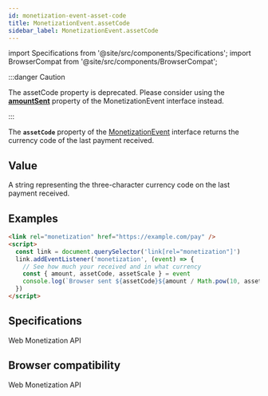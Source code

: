 ```yaml
---
id: monetization-event-asset-code
title: MonetizationEvent.assetCode
sidebar_label: MonetizationEvent.assetCode
---
```


import Specifications from '@site/src/components/Specifications';
import BrowserCompat from '@site/src/components/BrowserCompat';

:::danger Caution

The assetCode property is deprecated. Please consider using the [**amountSent**](monetization-event-amountSent.md) property of the MonetizationEvent interface instead.

:::

The **`assetCode`** property of the [MonetizationEvent](monetization-event.md) interface returns the currency code of the last payment received.

## Value

A string representing the three-character currency code on the last payment received.

## Examples

```html
<link rel="monetization" href="https://example.com/pay" />
<script>
  const link = document.querySelector('link[rel="monetization"]')
  link.addEventListener('monetization', (event) => {
    // See how much your received and in what currency
    const { amount, assetCode, assetScale } = event
    console.log(`Browser sent ${assetCode}${amount / Math.pow(10, assetScale)}.`)
  })
</script>
```

## Specifications

<Specifications link="assetcode-attribute">Web Monetization API</Specifications>

## Browser compatibility

<BrowserCompat data="assetCode.json">Web Monetization API</BrowserCompat>
